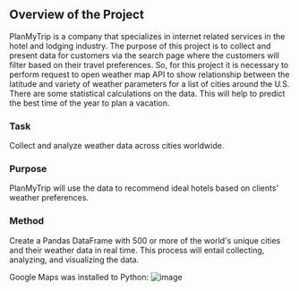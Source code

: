 ## Overview of the Project

PlanMyTrip is a company that specializes in internet related services in the hotel and lodging industry. The purpose of this project is to collect and present data for customers via the search page where the customers will filter based on their travel preferences. So, for this project it is necessary to perform request to open weather map API to show relationship between the latitude and variety of weather parameters for a list of cities around the U.S. There are some statistical calculations on the data. This will help to predict the best time of the year to plan a vacation.

### Task

Collect and analyze weather data across cities worldwide.
### Purpose

PlanMyTrip will use the data to recommend ideal hotels based on clients' weather preferences.

### Method

Create a Pandas DataFrame with 500 or more of the world's unique cities and their weather data in real time. This process will entail collecting, analyzing, and visualizing the data.

Google Maps was installed to Python:
![image](https://user-images.githubusercontent.com/95327338/152665068-6fdff130-b7f6-4612-986c-831fdb48fa80.png)


